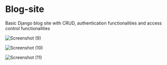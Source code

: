 # Blog-site
Basic Django blog site with CRUD, authentication functionalities and access control functionalities

![Screenshot (9)](https://user-images.githubusercontent.com/39973541/55844019-aa4ecd80-5b3b-11e9-9357-8cae5e1bfbe9.png)




![Screenshot (10)](https://user-images.githubusercontent.com/39973541/55844020-aae76400-5b3b-11e9-9012-f1427966b08b.png)




![Screenshot (11)](https://user-images.githubusercontent.com/39973541/55844021-aae76400-5b3b-11e9-888a-78458e423774.png)
